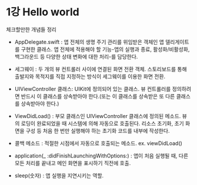 # 1강 Hello world

체크할만한 개념들 정리 

- AppDelegate.swift : 앱 전체의 생명 주기 관리를 위임받은 객체인 앱 델리게이트를 구현한 클래스. 
앱 전체에 적용해야 할 기능-앱의 실행과 종료, 활성화/비활성화, 백그라운드 등 다양한 상태 변화에 대한 처리-를 담당한다.

- 세그웨이 : 두 개의 뷰 컨트롤러 사이에 연결된 화면 전환 객체. 
스토리보드를 통해 출발지와 목적지를 직접 지정하는 방식이 세그웨이를 이용한 화면 전환.

- UIViewController 클래스:  UIKit에 정의되어 있는 클래스. 뷰 컨트롤러를 정의하려면 반드시 이 클래스를 상속받아야 한다.(또는 이 클래스를 상속받은 또 다른 클래스를 상속받아야 한다.)

- ViewDidLoad() : 부모 클래스인 UIViewController 클래스에 정의된 메소드. 뷰의 로딩이 완료되었을 때 시스템에 의해 자동으로 호출된다. 
리소스 초기화, 초기 화면을 구성 등 처음 한 번만 실행해야 하는 초기화 코드를 내부에 작성한다.

- 콜백 메소드 : 적절한 시점에서 자동으로 호출되는 메소드. ex. viewDidLoad()

- application(_ :didFinishLaunchingWithOptions:) : 앱이 처음 실행될 때, 다른 모든 처리를 끝내고 메인 화면을 표시하기 직전에 호출.

- sleep(숫자) : 앱 실행을 지연시키는 역할.
